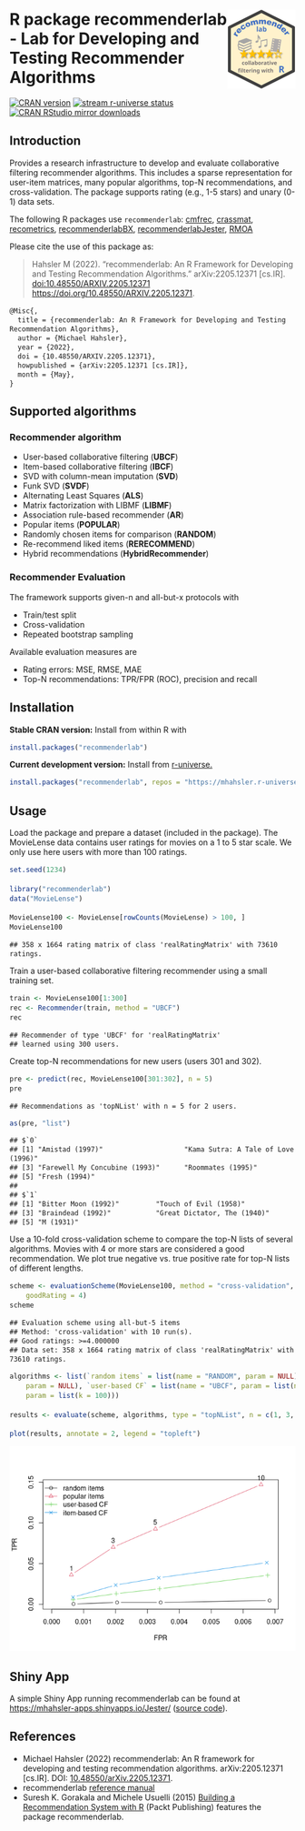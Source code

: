 
# <img src="man/figures/logo.svg" align="right" height="139" /> R package recommenderlab - Lab for Developing and Testing Recommender Algorithms

[![CRAN
version](http://www.r-pkg.org/badges/version/recommenderlab)](https://CRAN.R-project.org/package=recommenderlab)
[![stream r-universe
status](https://mhahsler.r-universe.dev/badges/recommenderlab)](https://mhahsler.r-universe.dev/recommenderlab)
[![CRAN RStudio mirror
downloads](http://cranlogs.r-pkg.org/badges/recommenderlab)](https://CRAN.R-project.org/package=recommenderlab)

## Introduction

Provides a research infrastructure to develop and evaluate collaborative
filtering recommender algorithms. This includes a sparse representation
for user-item matrices, many popular algorithms, top-N recommendations,
and cross-validation. The package supports rating (e.g., 1-5 stars) and
unary (0-1) data sets.

The following R packages use `recommenderlab`:
[cmfrec](https://CRAN.R-project.org/package=cmfrec),
[crassmat](https://CRAN.R-project.org/package=crassmat),
[recometrics](https://CRAN.R-project.org/package=recometrics),
[recommenderlabBX](https://CRAN.R-project.org/package=recommenderlabBX),
[recommenderlabJester](https://CRAN.R-project.org/package=recommenderlabJester),
[RMOA](https://CRAN.R-project.org/package=RMOA)

Please cite the use of this package as:

> Hahsler M (2022). “recommenderlab: An R Framework for Developing and
> Testing Recommendation Algorithms.” arXiv:2205.12371 \[cs.IR\].
> <doi:10.48550/ARXIV.2205.12371>
> <https://doi.org/10.48550/ARXIV.2205.12371>.

    @Misc{,
      title = {recommenderlab: An R Framework for Developing and Testing Recommendation Algorithms},
      author = {Michael Hahsler},
      year = {2022},
      doi = {10.48550/ARXIV.2205.12371},
      howpublished = {arXiv:2205.12371 [cs.IR]},
      month = {May},
    }

## Supported algorithms

### Recommender algorithm

- User-based collaborative filtering (**UBCF**)
- Item-based collaborative filtering (**IBCF**)
- SVD with column-mean imputation (**SVD**)
- Funk SVD (**SVDF**)
- Alternating Least Squares (**ALS**)
- Matrix factorization with LIBMF (**LIBMF**)
- Association rule-based recommender (**AR**)
- Popular items (**POPULAR**)
- Randomly chosen items for comparison (**RANDOM**)
- Re-recommend liked items (**RERECOMMEND**)
- Hybrid recommendations (**HybridRecommender**)

### Recommender Evaluation

The framework supports given-n and all-but-x protocols with

- Train/test split
- Cross-validation
- Repeated bootstrap sampling

Available evaluation measures are

- Rating errors: MSE, RMSE, MAE
- Top-N recommendations: TPR/FPR (ROC), precision and recall

## Installation

**Stable CRAN version:** Install from within R with

``` r
install.packages("recommenderlab")
```

**Current development version:** Install from
[r-universe.](https://mhahsler.r-universe.dev/recommenderlab)

``` r
install.packages("recommenderlab", repos = "https://mhahsler.r-universe.dev")
```

## Usage

Load the package and prepare a dataset (included in the package). The
MovieLense data contains user ratings for movies on a 1 to 5 star scale.
We only use here users with more than 100 ratings.

``` r
set.seed(1234)

library("recommenderlab")
data("MovieLense")

MovieLense100 <- MovieLense[rowCounts(MovieLense) > 100, ]
MovieLense100
```

    ## 358 x 1664 rating matrix of class 'realRatingMatrix' with 73610 ratings.

Train a user-based collaborative filtering recommender using a small
training set.

``` r
train <- MovieLense100[1:300]
rec <- Recommender(train, method = "UBCF")
rec
```

    ## Recommender of type 'UBCF' for 'realRatingMatrix' 
    ## learned using 300 users.

Create top-N recommendations for new users (users 301 and 302).

``` r
pre <- predict(rec, MovieLense100[301:302], n = 5)
pre
```

    ## Recommendations as 'topNList' with n = 5 for 2 users.

``` r
as(pre, "list")
```

    ## $`0`
    ## [1] "Amistad (1997)"                    "Kama Sutra: A Tale of Love (1996)"
    ## [3] "Farewell My Concubine (1993)"      "Roommates (1995)"                 
    ## [5] "Fresh (1994)"                     
    ## 
    ## $`1`
    ## [1] "Bitter Moon (1992)"         "Touch of Evil (1958)"      
    ## [3] "Braindead (1992)"           "Great Dictator, The (1940)"
    ## [5] "M (1931)"

Use a 10-fold cross-validation scheme to compare the top-N lists of
several algorithms. Movies with 4 or more stars are considered a good
recommendation. We plot true negative vs. true positive rate for top-N
lists of different lengths.

``` r
scheme <- evaluationScheme(MovieLense100, method = "cross-validation", k = 10, given = -5,
    goodRating = 4)
scheme
```

    ## Evaluation scheme using all-but-5 items
    ## Method: 'cross-validation' with 10 run(s).
    ## Good ratings: >=4.000000
    ## Data set: 358 x 1664 rating matrix of class 'realRatingMatrix' with 73610 ratings.

``` r
algorithms <- list(`random items` = list(name = "RANDOM", param = NULL), `popular items` = list(name = "POPULAR",
    param = NULL), `user-based CF` = list(name = "UBCF", param = list(nn = 3)), `item-based CF` = list(name = "IBCF",
    param = list(k = 100)))

results <- evaluate(scheme, algorithms, type = "topNList", n = c(1, 3, 5, 10), progress = FALSE)

plot(results, annotate = 2, legend = "topleft")
```

![](inst/README_files/TNR_vs_TPR-1.png)<!-- -->

## Shiny App

A simple Shiny App running recommenderlab can be found at
<https://mhahsler-apps.shinyapps.io/Jester/> ([source
code](https://github.com/mhahsler/recommenderlab/tree/master/Work/apps)).

## References

- Michael Hahsler (2022) recommenderlab: An R framework for developing
  and testing recommendation algorithms. arXiv:2205.12371 \[cs.IR\].
  DOI:
  [10.48550/arXiv.2205.12371](https://doi.org/10.48550/arXiv.2205.12371).
- recommenderlab [reference
  manual](https://CRAN.R-project.org/package=recommenderlab/recommenderlab.pdf)
- Suresh K. Gorakala and Michele Usuelli (2015) [Building a
  Recommendation System with
  R](https://www.amazon.com/Building-Recommendation-System-Suresh-Gorakala/dp/1783554495)
  (Packt Publishing) features the package recommenderlab.
